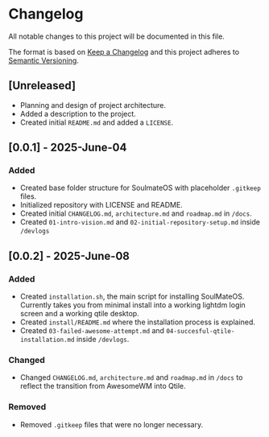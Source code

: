 # Changelog

All notable changes to this project will be documented in this file.

The format is based on [Keep a Changelog](https://keepachangelog.com/en/1.0.0/)
and this project adheres to [Semantic Versioning](https://semver.org/spec/v2.0.0.html).

## [Unreleased]
- Planning and design of project architecture.
- Added a description to the project.
- Created initial `README.md` and added a `LICENSE`.

## [0.0.1] - 2025-June-04
### Added
- Created base folder structure for SoulmateOS with placeholder `.gitkeep` files.
- Initialized repository with LICENSE and README.
- Created initial `CHANGELOG.md`, `architecture.md` and `roadmap.md` in `/docs`.
- Created `01-intro-vision.md` and `02-initial-repository-setup.md` inside `/devlogs`

## [0.0.2] - 2025-June-08
### Added
- Created `installation.sh`, the main script for installing SoulMateOS. Currently takes you from minimal install into a working lightdm login screen and a working qtile desktop.
- Created `install/README.md` where the installation process is explained.
- Created `03-failed-awesome-attempt.md` and `04-succesful-qtile-installation.md` inside `/devlogs`.
### Changed 
- Changed `CHANGELOG.md`, `architecture.md` and `roadmap.md` in `/docs` to reflect the transition from AwesomeWM into Qtile.
### Removed
- Removed `.gitkeep` files that were no longer necessary. 
